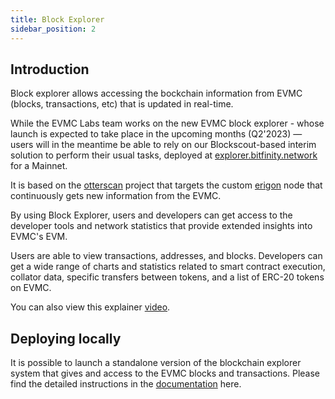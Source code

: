```yaml
---
title: Block Explorer
sidebar_position: 2
---
```


## Introduction

Block explorer allows accessing the bockchain information from EVMC (blocks, transactions, etc) that is updated in real-time.

While the EVMC Labs team works on the new EVMC block explorer - whose launch is expected to take place
in the upcoming months (Q2'2023) — users will in the meantime be able to rely on our Blockscout-based interim
solution to perform their usual tasks, deployed at [explorer.bitfinity.network](https://explorer.bitfinity.network/) for a Mainnet.

It is based on the [otterscan](https://github.com/wmitsuda/otterscan) project that targets the custom [erigon](https://github.com/ledgerwatch/erigon) node that continuously gets new information from the EVMC.

By using Block Explorer, users and developers can get access to the developer tools and network statistics that provide
extended insights into EVMC's EVM.

Users are able to view transactions, addresses, and blocks.
Developers can get a wide range of charts and statistics related to smart contract execution,
collator data, specific transfers between tokens, and a list of ERC-20 tokens on EVMC.

You can also view this explainer [video](https://user-images.githubusercontent.com/28685/124196700-4fe71200-daa3-11eb-912c-b66494fe4b23.mov).

## Deploying locally

It is possible to launch a standalone version of the blockchain explorer system that gives and access to the EVMC blocks and transactions. Please find the detailed instructions in the [documentation](https://github.com/infinity-swap/erigon/tree/EPROD-178_implement_block_importer/cmd/blockimporter/Readme.md) here.
